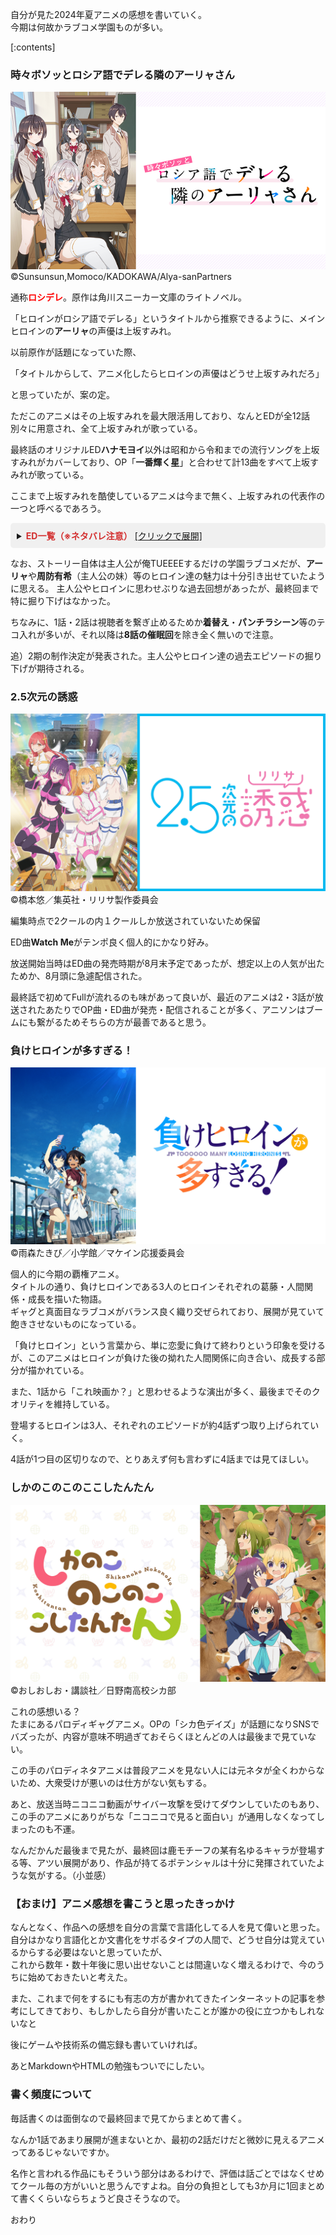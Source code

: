 <style>
@import url("../../assets/css/hatena-design.css");
</style>

<script type="text/javascript" src="https://code.jquery.com/jquery-3.6.0.min.js"></script>
<script>
$(function(){
    var contents = "目次"
    var close = "[ 閉じる ]"
    var open = "[ 表示 ]"

    var contents = '<span class="contents">' + contents + '</span>'
    var btn = '<span class="switch">' + close + '</span>'
    var sw = '.switch'
    var $contents = $(".table-of-contents")
    var $li = $(".table-of-contents li")

    $($contents).prepend(contents + btn);
    $(sw).click(function(){
        var $click = $(this);
        if($li.css('display') == 'none'){
            $li.show(400),
            $click.text(close);
        }else{
            $li.hide(400),
            $click.text(open)
        };
    });
});
</script>

自分が見た2024年夏アニメの感想を書いていく。  
今期は何故かラブコメ学園ものが多い。

[:contents]

### 時々ボソッとロシア語でデレる隣のアーリャさん
<div class="anime_title">
    <img class="anime_image" src="https://raw.githubusercontent.com/Luarce/hatenablog-contents/refs/heads/main/assets/images/anime-reviews/roshidere_title.png" alt="時々ボソッとロシア語でデレる隣のアーリャさん">
    <div class="anime_caption">
    ©Sunsunsun,Momoco/KADOKAWA/Alya-sanPartners
    </div>
</div>

通称<span style="color: red">**ロシデレ**</span>。原作は角川スニーカー文庫のライトノベル。

「ヒロインがロシア語でデレる」というタイトルから推察できるように、メインヒロインの**アーリャ**の声優は上坂すみれ。

以前原作が話題になっていた際、

「タイトルからして、アニメ化したらヒロインの声優はどうせ上坂すみれだろ」

と思っていたが、案の定。

ただこのアニメはその上坂すみれを最大限活用しており、なんとEDが全12話別々に用意され、全て上坂すみれが歌っている。

最終話のオリジナルED**ハナモヨイ**以外は昭和から令和までの流行ソングを上坂すみれがカバーしており、OP「**一番輝く星**」と合わせて計13曲をすべて上坂すみれが歌っている。

ここまで上坂すみれを酷使しているアニメは今まで無く、上坂すみれの代表作の一つと呼べるであろう。

<details style="background-color: #f0f0f0; padding: 10px; border-radius: 5px;">
<summary>
<span style="color: #d32f2f">
<strong>ED一覧（※ネタバレ注意）</strong></span>
<u> [クリックで展開]</u>
</summary>

1. **学園天国**（フィンガー5）  
2. **可愛くてごめん**（HoneyWorks）  
3. **想い出がいっぱい**（H2O）  
4. **ハレ晴レユカイ**（涼宮ハルヒの憂鬱ED）  
5. **小さな恋の歌** （MONGOL800）  
6. **秘密の言葉**（花譜 × ズーカラデル）  
7. **ラブストーリーは突然に**（小田和正）  
8. **CHE.R.RY**（YUI）  
9. **ワールドイズマイン**（ryo（supercell））  
10. **こいのうた**（GO\!GO\!7188）  
11. **気まぐれロマンティック**（いきものがかり）  
12. **ハナモヨイ**（オリジナル曲）

※全て[公式Youtubeチャンネル](https://www.youtube.com/channel/UCvNxYM7Cwrz8p7_WjzjxWcA)にて無料配信中

[https://www.youtube.com/channel/UCXxLAh4wdHjZiunReAUzdKw:embed]

毎回EDが変わるので、今回はどの曲がカバーされるのかを期待させるつくりになっている。  
筆者は毎週リアルタイムで見ていたので「**この令和の時代にEDがハレ晴レユカイ！？**」と懐かしい気持ちになれたのは良い体験であった。

</details>

なお、ストーリー自体は主人公が俺TUEEEEするだけの学園ラブコメだが、**アーリャ**や**周防有希**（主人公の妹）等のヒロイン達の魅力は十分引き出せていたように思える。
主人公やヒロインに思わせぶりな過去回想があったが、最終回まで特に掘り下げはなかった。

ちなみに、1話・2話は視聴者を繋ぎ止めるためか**着替え**・**パンチラシーン**等のテコ入れが多いが、それ以降は**8話の催眠回**を除き全く無いので注意。

追）2期の制作決定が発表された。主人公やヒロイン達の過去エピソードの掘り下げが期待される。


### 2.5次元の誘惑
<div class="anime_title">
    <img class="anime_image" src="https://raw.githubusercontent.com/Luarce/hatenablog-contents/refs/heads/main/assets/images/anime-reviews/nigoriri_title.png" alt="2.5次元の誘惑">
    <div class="anime_caption">
    ©橋本悠／集英社・リリサ製作委員会
    </div>
</div>

編集時点で2クールの内１クールしか放送されていないため保留

ED曲**Watch Me**がテンポ良く個人的にかなり好み。

放送開始当時はED曲の発売時期が8月末予定であったが、想定以上の人気が出たためか、8月頭に急遽配信された。

最終話で初めてFullが流れるのも味があって良いが、最近のアニメは2・3話が放送されたあたりでOP曲・ED曲が発売・配信されることが多く、アニソンはブームにも繋がるためそちらの方が最善であると思う。


### 負けヒロインが多すぎる！
<div class="anime_title">
    <img class="anime_image" src="https://raw.githubusercontent.com/Luarce/hatenablog-contents/refs/heads/main/assets/images/anime-reviews/makeine_title.png" alt="負けヒロインが多すぎる！">
    <div class="anime_caption">
    ©雨森たきび／小学館／マケイン応援委員会
    </div>
</div>

個人的に今期の覇権アニメ。  
タイトルの通り、負けヒロインである3人のヒロインそれぞれの葛藤・人間関係・成長を描いた物語。  
ギャグと真面目なラブコメがバランス良く織り交ぜられており、展開が見ていて飽きさせないものになっている。

「負けヒロイン」という言葉から、単に恋愛に負けて終わりという印象を受けるが、このアニメはヒロインが負けた後の拗れた人間関係に向き合い、成長する部分が描かれている。

また、1話から「これ映画か？」と思わせるような演出が多く、最後までそのクオリティを維持している。

登場するヒロインは3人、それぞれのエピソードが約4話ずつ取り上げられていく。

4話が1つ目の区切りなので、とりあえず何も言わずに4話までは見てほしい。

### しかのこのこのここしたんたん
<div class="anime_title">
    <img class="anime_image" src="https://raw.githubusercontent.com/Luarce/hatenablog-contents/refs/heads/main/assets/images/anime-reviews/shikanoko_title.png" alt="しかのこのこのここしたんたん">
    <div class="anime_caption">
    ©おしおしお・講談社／日野南高校シカ部
    </div>
</div>

これの感想いる？  
たまにあるパロディギャグアニメ。OPの「シカ色デイズ」が話題になりSNSでバズったが、内容が意味不明過ぎておそらくほとんどの人は最後まで見ていない。

この手のパロディネタアニメは普段アニメを見ない人には元ネタが全くわからないため、大衆受けが悪いのは仕方がない気もする。

あと、放送当時ニコニコ動画がサイバー攻撃を受けてダウンしていたのもあり、この手のアニメにありがちな「ニコニコで見ると面白い」が通用しなくなってしまったのも不運。

なんだかんだ最後まで見たが、最終回は鹿モチーフの某有名ゆるキャラが登場する等、アツい展開があり、作品が持てるポテンシャルは十分に発揮されていたような気がする。（小並感）

### 【おまけ】アニメ感想を書こうと思ったきっかけ

なんとなく、作品への感想を自分の言葉で言語化してる人を見て偉いと思った。自分はかなり言語化とか文書化をサボるタイプの人間で、どうせ自分は覚えているからする必要はないと思っていたが、  
これから数年・数十年後に思い出せないことは間違いなく増えるわけで、今のうちに始めておきたいと考えた。

また、これまで何をするにも有志の方が書かれてきたインターネットの記事を参考にしてきており、もしかしたら自分が書いたことが誰かの役に立つかもしれないなと

後にゲームや技術系の備忘録も書いていければ。

あとMarkdownやHTMLの勉強もついでにしたい。

### 書く頻度について

毎話書くのは面倒なので最終回まで見てからまとめて書く。

なんか1話であまり展開が進まないとか、最初の2話だけだと微妙に見えるアニメってあるじゃないですか。

名作と言われる作品にもそういう部分はあるわけで、評価は話ごとではなくせめてクール毎の方がいいと思うんですよね。自分の負担としても3か月に1回まとめて書くくらいならちょうど良さそうなので。

おわり

